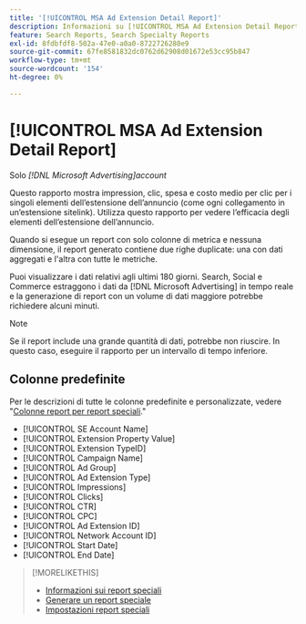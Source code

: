 ```yaml
---
title: '[!UICONTROL MSA Ad Extension Detail Report]'
description: Informazioni su [!UICONTROL MSA Ad Extension Detail Report].
feature: Search Reports, Search Specialty Reports
exl-id: 8fdbfdf8-502a-47e0-a0a0-8722726280e9
source-git-commit: 67fe8581832dc0762d62908d01672e53cc95b847
workflow-type: tm+mt
source-wordcount: '154'
ht-degree: 0%

---
```


# [!UICONTROL MSA Ad Extension Detail Report]

Solo *[!DNL Microsoft Advertising]account*

Questo rapporto mostra impression, clic, spesa e costo medio per clic per i singoli elementi dell’estensione dell’annuncio (come ogni collegamento in un’estensione sitelink). Utilizza questo rapporto per vedere l’efficacia degli elementi dell’estensione dell’annuncio.

Quando si esegue un report con solo colonne di metrica e nessuna dimensione, il report generato contiene due righe duplicate: una con dati aggregati e l&#39;altra con tutte le metriche.<!-- all metrics? -->

Puoi visualizzare i dati relativi agli ultimi 180 giorni. Search, Social e Commerce estraggono i dati da [!DNL Microsoft Advertising] in tempo reale e la generazione di report con un volume di dati maggiore potrebbe richiedere alcuni minuti.

>[!NOTE]
>
>Se il report include una grande quantità di dati, potrebbe non riuscire. In questo caso, eseguire il rapporto per un intervallo di tempo inferiore.

## Colonne predefinite

Per le descrizioni di tutte le colonne predefinite e personalizzate, vedere &quot;[Colonne report per report speciali](specialty-report-columns.md).&quot;

* [!UICONTROL SE Account Name]
* [!UICONTROL Extension Property Value]
* [!UICONTROL Extension TypeID]
* [!UICONTROL Campaign Name]
* [!UICONTROL Ad Group]
* [!UICONTROL Ad Extension Type]
* [!UICONTROL Impressions]
* [!UICONTROL Clicks]
* [!UICONTROL CTR]
* [!UICONTROL CPC]
* [!UICONTROL Ad Extension ID]
* [!UICONTROL Network Account ID]
* [!UICONTROL Start Date]
* [!UICONTROL End Date]

>[!MORELIKETHIS]
>
>* [Informazioni sui report speciali](specialty-report-about.md)
>* [Generare un report speciale](specialty-report-generate.md)
>* [Impostazioni report speciali](specialty-report-settings.md)
